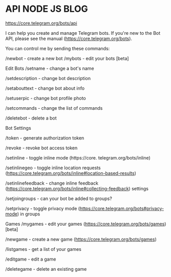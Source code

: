 # API NODE JS BLOG

https://core.telegram.org/bots/api

I can help you create and manage Telegram bots. If you're new to the Bot API, please see the manual (https://core.telegram.org/bots).

You can control me by sending these commands:

/newbot - create a new bot
/mybots - edit your bots [beta]

Edit Bots
/setname - change a bot's name

/setdescription - change bot description

/setabouttext - change bot about info

/setuserpic - change bot profile photo

/setcommands - change the list of commands

/deletebot - delete a bot

Bot Settings

/token - generate authorization token

/revoke - revoke bot access token

/setinline - toggle inline mode (https://core.
telegram.org/bots/inline)

/setinlinegeo - toggle inline location requests (https://core.telegram.org/bots/inline#location-based-results)

/setinlinefeedback - change inline feedback (https://core.telegram.org/bots/inline#collecting-feedback) settings

/setjoingroups - can your bot be added to groups?

/setprivacy - toggle privacy mode (https://core.telegram.org/bots#privacy-mode) in groups

Games
/mygames - edit your games (https://core.telegram.org/bots/games) [beta]

/newgame - create a new game (https://core.telegram.org/bots/games)

/listgames - get a list of your games

/editgame - edit a game

/deletegame - delete an existing game
